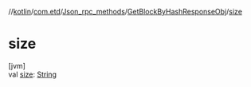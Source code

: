 //[kotlin](../../../../index.md)/[com.etd](../../index.md)/[Json_rpc_methods](../index.md)/[GetBlockByHashResponseObj](index.md)/[size](size.md)

# size

[jvm]\
val [size](size.md): [String](https://kotlinlang.org/api/latest/jvm/stdlib/kotlin/-string/index.html)
